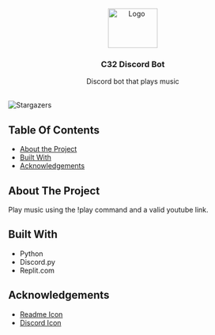 <br/>
<p align="center">
  <a href="https://github.com/countchrisdo/C32-discord-bot">
    <img src="https://cdn.onlinewebfonts.com/svg/img_11111.png" alt="Logo" width="100" height="80">
  </a>


  <h3 align="center">C32 Discord Bot</h3>

  <p align="center">
    Discord bot that plays music 
    <br/>
    <br/>
  </p>
</p>

![Stargazers](https://img.shields.io/github/stars/countchrisdo/C32-Discord-Bot?style=social) 

## Table Of Contents

* [About the Project](#about-the-project)
* [Built With](#built-with)
* [Acknowledgements](#acknowledgements)

## About The Project

Play music using the !play command and a valid youtube link.

## Built With

- Python
- Discord.py
- Replit.com

## Acknowledgements

* [Readme Icon](https://www.onlinewebfonts.com/icon/)
* [Discord Icon](https://picrew.me/share?cd=umEsicgeKk)